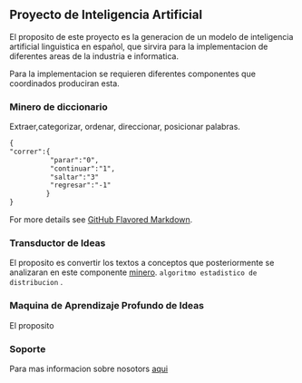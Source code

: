 ## Proyecto de Inteligencia Artificial

El proposito de este proyecto es la generacion de un modelo de inteligencia artificial linguistica en español, que sirvira para la implementacion de diferentes areas de la industria e informatica. 

Para la implementacion se requieren diferentes componentes que coordinados produciran esta.


### Minero de diccionario

Extraer,categorizar, ordenar, direccionar, posicionar palabras. 

```markdown
{
"correr":{
          "parar":"0",
          "continuar":"1",
          "saltar":"3"
          "regresar":"-1"
         }
}

```

For more details see [GitHub Flavored Markdown](https://guides.github.com/features/mastering-markdown/).

### Transductor de Ideas

El proposito es convertir los textos a conceptos que posteriormente se analizaran en este componente  [minero](https://github.com/orionworkflow/minero_de_diccionario).  `algoritmo estadistico de distribucion` .

### Maquina de Aprendizaje Profundo de Ideas

El proposito 

### Soporte


Para mas informacion sobre nosotors [aqui](https://www.github.com/orionworkflow)
